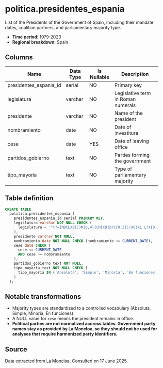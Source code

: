 # politica.presidentes_espania

List of the Presidents of the Government of Spain, including their mandate dates, coalition partners, and parliamentary majority type.

- **Time period**: 1979-2023
- **Regional breakdown**: Spain

## Columns

| Name | Data Type | Is Nullable | Description |
| --- | --- | --- | --- |
| presidentes_espania_id | serial | NO | Primary key |
| legislatura | varchar | NO | Legislative term in Roman numerals |
| presidente | varchar | NO | Name of the president |
| nombramiento | date | NO | Date of investiture |
| cese | date | YES | Date of leaving office |
| partidos_gobierno | text | NO | Parties forming the government |
| tipo_mayoria | text | NO | Type of parliamentary majority |

## Table definition

```sql
CREATE TABLE
  politica.presidentes_espania (
    presidentes_espania_id serial PRIMARY KEY,
    legislatura varchar NOT NULL CHECK (
      legislatura ~ '^(?=[MDCLXVI])M{0,4}(CM|CD|D?C{0,3})(XC|XL|L?X{0,3})(IX|IV|V?I{0,3})$'
    ),
    presidente varchar NOT NULL,
    nombramiento date NOT NULL CHECK (nombramiento <= CURRENT_DATE),
    cese date CHECK (
      cese <= CURRENT_DATE
      AND cese >= nombramiento
    ),
    partidos_gobierno text NOT NULL,
    tipo_mayoria text NOT NULL CHECK (
      tipo_mayoria IN ('Absoluta', 'Simple', 'Minoría', 'En funciones')
    )
  );
```

## Notable transformations

- Majority types are standardized to a controlled vocabulary (Absoluta, Simple, Minoría, En funciones).
- A NULL value for `cese` means the president remains in office.
- **Political parties are not normalized accross tables. Government party names stay as provided by La Moncloa, so they should not be used for analyses that require harmonized party identifiers.**

## Source

Data extracted from <a href="https://www.lamoncloa.gob.es/Paginas/index.aspx" target="_blank">La Moncloa</a>.
Consulted on 17 June 2025.
